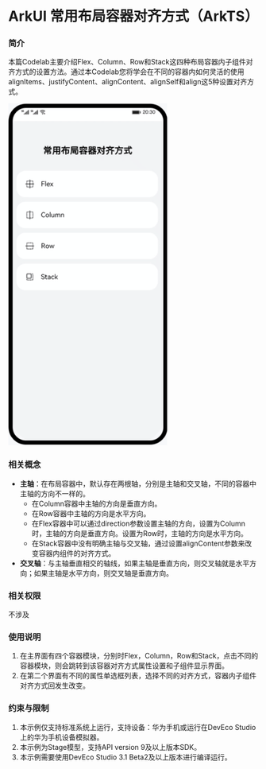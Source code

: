 # ArkUI 常用布局容器对齐方式（ArkTS）

### 简介

本篇Codelab主要介绍Flex、Column、Row和Stack这四种布局容器内子组件对齐方式的设置方法。通过本Codelab您将学会在不同的容器内如何灵活的使用alignItems、justifyContent、alignContent、alignSelf和align这5种设置对齐方式。

![](screenshots/layout.gif)

### 相关概念

- **主轴**：在布局容器中，默认存在两根轴，分别是主轴和交叉轴，不同的容器中主轴的方向不一样的。
  - 在Column容器中主轴的方向是垂直方向。
  - 在Row容器中主轴的方向是水平方向。
  - 在Flex容器中可以通过direction参数设置主轴的方向，设置为Column时，主轴的方向是垂直方向。设置为Row时，主轴的方向是水平方向。
  - 在Stack容器中没有明确主轴与交叉轴，通过设置alignContent参数来改变容器内组件的对齐方式。
- **交叉轴**：与主轴垂直相交的轴线，如果主轴是垂直方向，则交叉轴就是水平方向；如果主轴是水平方向，则交叉轴是垂直方向。

### 相关权限

不涉及

### 使用说明

1. 在主界面有四个容器模块，分别时Flex，Column，Row和Stack，点击不同的容器模块，则会跳转到该容器对齐方式属性设置和子组件显示界面。
2. 在第二个界面有不同的属性单选框列表，选择不同的对齐方式，容器内子组件对齐方式回发生改变。


### 约束与限制

1. 本示例仅支持标准系统上运行，支持设备：华为手机或运行在DevEco Studio上的华为手机设备模拟器。
2. 本示例为Stage模型，支持API version 9及以上版本SDK。
3. 本示例需要使用DevEco Studio 3.1 Beta2及以上版本进行编译运行。